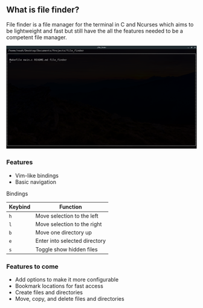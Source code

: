 ## What is file finder?

File finder is a file manager for the terminal in C and Ncurses which aims to be lightweight and fast but still have the all the features needed to be a competent file manager.

![](https://github.com/Noah11012/file_finder/blob/master/file_finder.png)

### Features

* Vim-like bindings
* Basic navigation

Bindings

| Keybind | Function |
| ------- | -------- |
| `h`     | Move selection to the left |
| `l`     | Move selection to the right |
| `b`     | Move one directory up |
| `e`     | Enter into selected directory |
| `s`     | Toggle show hidden files |

### Features to come

* Add options to make it more configurable
* Bookmark locations for fast access
* Create files and directories
* Move, copy, and delete files and directories